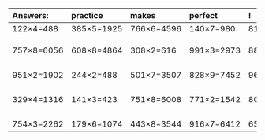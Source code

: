 | Answers: | practice | makes | perfect | ! |
| :--- | :--- | :--- | :--- | :--- |
| 122×4=488 | 385×5=1925 | 766×6=4596 | 140×7=980 | 810×6=4860 | 
|   |   |   |   |   | 
|   |   |   |   |   | 
|   |   |   |   |   | 
| 757×8=6056 | 608×8=4864 | 308×2=616 | 991×3=2973 | 883×9=7947 | 
|   |   |   |   |   | 
|   |   |   |   |   | 
|   |   |   |   |   | 
|   |   |   |   |   | 
| 951×2=1902 | 244×2=488 | 501×7=3507 | 828×9=7452 | 969×2=1938 | 
|   |   |   |   |   | 
|   |   |   |   |   | 
|   |   |   |   |   | 
|   |   |   |   |   | 
| 329×4=1316 | 141×3=423 | 751×8=6008 | 771×2=1542 | 808×5=4040 | 
|   |   |   |   |   | 
|   |   |   |   |   | 
|   |   |   |   |   | 
|   |   |   |   |   | 
| 754×3=2262 | 179×6=1074 | 443×8=3544 | 916×7=6412 | 657×8=5256 | 
